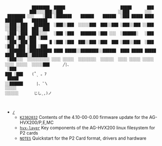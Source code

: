 ```
            ████████  █████                         █████       ███                       
           ███░░░░███░░███                         ░░███       ░░░                        
 ████████ ░░░    ░███ ░███████    ██████    ██████  ░███ █████ ████  ████████    ███████  
░░███░░███   ███████  ░███░░███  ░░░░░███  ███░░███ ░███░░███ ░░███ ░░███░░███  ███░░███  
 ░███ ░███  ███░░░░   ░███ ░███   ███████ ░███ ░░░  ░██████░   ░███  ░███ ░███ ░███ ░███  
 ░███ ░███ ███      █ ░███ ░███  ███░░███ ░███  ███ ░███░░███  ░███  ░███ ░███ ░███ ░███  
 ░███████ ░██████████ ████ █████░░████████░░██████  ████ █████ █████ ████ █████░░███████  
 ░███░░░  ░░░░░░░░░░ ░░░░ ░░░░░  ░░░░░░░░  ░░░░░░  ░░░░ ░░░░░ ░░░░░ ░░░░ ░░░░░  ░░░░░███      ╱|、
 ░███                                                                           ███ ░███    (˚ˎ 。7  
 █████                                                                         ░░██████      |、˜〵          
░░░░░                                                                           ░░░░░░       じしˍ,)ノ
```  
<br>
  
- [`/`](./)  
    - [`K2302032`](./K2302032/) Contents of the 4.10-00-0.00 firmware update for the AG-HVX200/P,E,MC  
    - [`hvx-layer`](./hvx-layer/) Key components of the AG-HVX200 linux filesystem for P2 cards  
    - [`NOTES`](./NOTES.md) Quickstart for the P2 Card format, drivers and hardware

<br><br>
